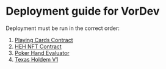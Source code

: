 # Deployment guide for VorDev

Deployment must be run in the correct order:

1. [Playing Cards Contract](./1.playing_cards.md)
2. [HEH NFT Contract](./2.heh.md)
3. [Poker Hand Evaluator](./3.poker_hand_evaluator.md)
4. [Texas Holdem V1](./4.texas_holdem_v1.md)
